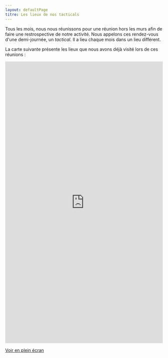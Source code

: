 ```yaml
---
layout: defaultPage
titre: Les lieux de nos tacticals
---
```


Tous les mois, nous nous réunissons pour une réunion hors les murs afin de faire une restrospective de notre activité. Nous appelons ces rendez-vous d'une demi-journée, un *tactical*. Il a lieu chaque mois dans un lieu différent.

La carte suivante présente les lieux que nous avons déjà visité lors de ces réunions :

<iframe width="100%" height="900px" frameborder="0" allowfullscreen src="https://umap.openstreetmap.fr/fr/map/tacticals-du-24eme_326151?scaleControl=false&miniMap=false&scrollWheelZoom=false&zoomControl=null&allowEdit=false&moreControl=false&searchControl=null&tilelayersControl=null&embedControl=null&datalayersControl=true&onLoadPanel=undefined&captionBar=false#13/48.8730/2.3046"></iframe><p><a href="https://umap.openstreetmap.fr/fr/map/tacticals-du-24eme_326151">Voir en plein écran</a></p>
